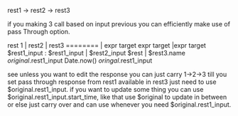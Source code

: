 

rest1 -> rest2 -> rest3

if you making 3 call based on input previous you can efficiently make use of pass Through option.

rest 1                                       |  rest2                              |        rest3
========                                     |
expr                target                     expr                target         |expr                target
$rest1_input : $rest1_input                 |  $rest2_input        $rest          | $rest3.name       $original.$rest1_input
                                                                                    Date.now()        $oringal.$rest1_input    


see unless you want to edit the response you can just carry 1->2->3 till you set pass through response from rest1 available in rest3 
just need to use $original.rest1_input.
if you want to update some thing you can use $original.rest1_input.start_time, like that use $original to update in between or else just
carry over and can use whenever you need $original.rest1_input.
